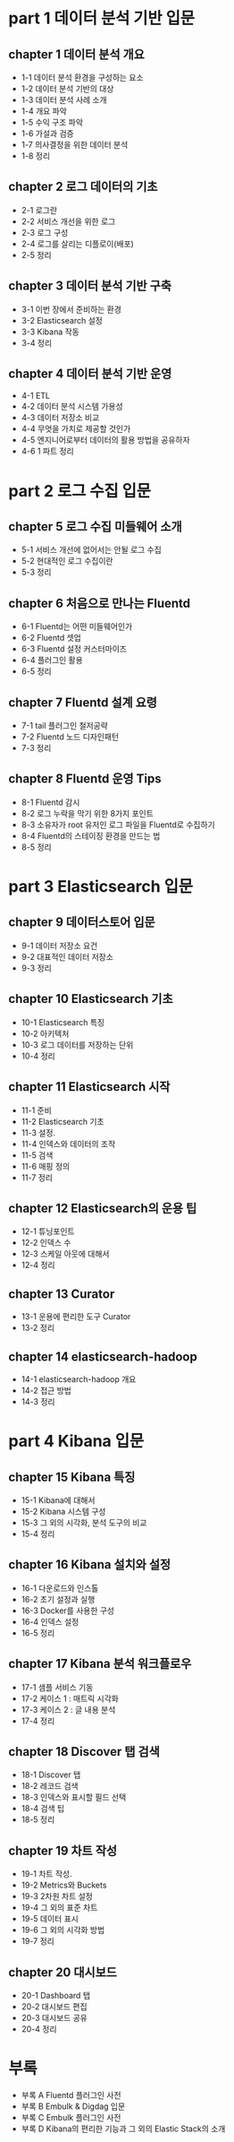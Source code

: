 # part 1 데이터 분석 기반 입문

## chapter 1 데이터 분석 개요
* 1-1 데이터 분석 환경을 구성하는 요소
* 1-2 데이터 분석 기반의 대상
* 1-3 데이터 분석 사례 소개
* 1-4 개요 파악
* 1-5 수익 구조 파악
* 1-6 가설과 검증
* 1-7 의사결정을 위한 데이터 분석
* 1-8 정리

## chapter 2 로그 데이터의 기초
* 2-1 로그란
* 2-2 서비스 개선을 위한 로그
* 2-3 로그 구성
* 2-4 로그를 살리는 디플로이(배포)
* 2-5 정리

## chapter 3 데이터 분석 기반 구축
* 3-1 이번 장에서 준비하는 환경
* 3-2 Elasticsearch 설정
* 3-3 Kibana 작동
* 3-4 정리

## chapter 4 데이터 분석 기반 운영
* 4-1 ETL
* 4-2 데이터 분석 시스템 가용성
* 4-3 데이터 저장소 비교
* 4-4 무엇을 가치로 제공할 것인가
* 4-5 엔지니어로부터 데이터의 활용 방법을 공유하자
* 4-6 1 파트 정리


# part 2 로그 수집 입문

## chapter 5 로그 수집 미들웨어 소개
* 5-1 서비스 개선에 없어서는 안될 로그 수집
* 5-2 현대적인 로그 수집이란
* 5-3 정리

## chapter 6 처음으로 만나는 Fluentd
* 6-1 Fluentd는 어떤 미들웨어인가
* 6-2 Fluentd 셋업
* 6-3 Fluentd 설정 커스터마이즈
* 6-4 플러그인 활용
* 6-5 정리

## chapter 7 Fluentd 설계 요령
* 7-1 tail 플러그인 철저공략
* 7-2 Fluentd 노드 디자인패턴
* 7-3 정리

## chapter 8 Fluentd 운영 Tips
* 8-1 Fluentd 감시
* 8-2 로그 누락을 막기 위한 8가지 포인트
* 8-3 소유자가 root 유저인 로그 파일을 Fluentd로 수집하기
* 8-4 Fluentd의 스테이징 환경을 만드는 법
* 8-5 정리


# part 3 Elasticsearch 입문

## chapter 9 데이터스토어 입문
* 9-1 데이터 저장소 요건
* 9-2 대표적인 데이터 저장소
* 9-3 정리

## chapter 10 Elasticsearch 기초
* 10-1 Elasticsearch 특징
* 10-2 아키텍처
* 10-3 로그 데이터를 저장하는 단위
* 10-4 정리

## chapter 11 Elasticsearch 시작
* 11-1 준비
* 11-2 Elasticsearch 기초
* 11-3 설정.
* 11-4 인덱스와 데이터의 조작
* 11-5 검색
* 11-6 매핑 정의
* 11-7 정리

## chapter 12 Elasticsearch의 운용 팁
* 12-1 튜닝포인트
* 12-2 인덱스 수
* 12-3 스케일 아웃에 대해서
* 12-4 정리

## chapter 13 Curator
* 13-1 운용에 편리한 도구 Curator
* 13-2 정리

## chapter 14 elasticsearch-hadoop
* 14-1 elasticsearch-hadoop 개요
* 14-2 접근 방법
* 14-3 정리


# part 4 Kibana 입문

## chapter 15 Kibana 특징
* 15-1 Kibana에 대해서
* 15-2 Kibana 시스템 구성
* 15-3 그 외의 시각화, 분석 도구의 비교
* 15-4 정리

## chapter 16 Kibana 설치와 설정
* 16-1 다운로드와 인스톨
* 16-2 초기 설정과 실행
* 16-3 Docker를 사용한 구성
* 16-4 인덱스 설정
* 16-5 정리

## chapter 17 Kibana 분석 워크플로우
* 17-1 샘플 서비스 기동
* 17-2 케이스 1 : 매트릭 시각화
* 17-3 케이스 2 : 글 내용 분석
* 17-4 정리

## chapter 18 Discover 탭 검색
* 18-1 Discover 탭
* 18-2 레코드 검색
* 18-3 인덱스와 표시할 필드 선택
* 18-4 검색 팁
* 18-5 정리

## chapter 19 차트 작성
* 19-1 차트 작성.
* 19-2 Metrics와 Buckets
* 19-3 2차원 차트 설정
* 19-4 그 외의 표준 차트
* 19-5 데이터 표시
* 19-6 그 외의 시각화 방법
* 19-7 정리

## chapter 20 대시보드
* 20-1 Dashboard 탭
* 20-2 대시보드 편집
* 20-3 대시보드 공유
* 20-4 정리


# 부록
* 부록 A Fluentd 플러그인 사전
* 부록 B Embulk & Digdag 입문
* 부록 C Embulk 플러그인 사전
* 부록 D Kibana의 편리한 기능과 그 외의 Elastic Stack의 소개 